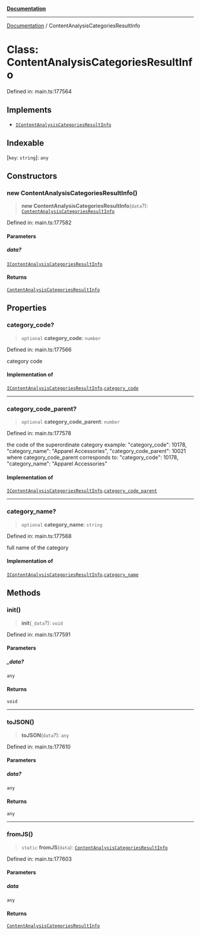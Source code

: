 [**Documentation**](../README.md)

***

[Documentation](../README.md) / ContentAnalysisCategoriesResultInfo

# Class: ContentAnalysisCategoriesResultInfo

Defined in: main.ts:177564

## Implements

- [`IContentAnalysisCategoriesResultInfo`](../interfaces/IContentAnalysisCategoriesResultInfo.md)

## Indexable

\[`key`: `string`\]: `any`

## Constructors

### new ContentAnalysisCategoriesResultInfo()

> **new ContentAnalysisCategoriesResultInfo**(`data`?): [`ContentAnalysisCategoriesResultInfo`](ContentAnalysisCategoriesResultInfo.md)

Defined in: main.ts:177582

#### Parameters

##### data?

[`IContentAnalysisCategoriesResultInfo`](../interfaces/IContentAnalysisCategoriesResultInfo.md)

#### Returns

[`ContentAnalysisCategoriesResultInfo`](ContentAnalysisCategoriesResultInfo.md)

## Properties

### category\_code?

> `optional` **category\_code**: `number`

Defined in: main.ts:177566

category code

#### Implementation of

[`IContentAnalysisCategoriesResultInfo`](../interfaces/IContentAnalysisCategoriesResultInfo.md).[`category_code`](../interfaces/IContentAnalysisCategoriesResultInfo.md#category_code)

***

### category\_code\_parent?

> `optional` **category\_code\_parent**: `number`

Defined in: main.ts:177578

the code of the superordinate category
example:
"category_code": 10178,
"category_name": "Apparel Accessories",
"category_code_parent": 10021
where category_code_parent
corresponds to:
"category_code": 10178,
"category_name": "Apparel Accessories"

#### Implementation of

[`IContentAnalysisCategoriesResultInfo`](../interfaces/IContentAnalysisCategoriesResultInfo.md).[`category_code_parent`](../interfaces/IContentAnalysisCategoriesResultInfo.md#category_code_parent)

***

### category\_name?

> `optional` **category\_name**: `string`

Defined in: main.ts:177568

full name of the category

#### Implementation of

[`IContentAnalysisCategoriesResultInfo`](../interfaces/IContentAnalysisCategoriesResultInfo.md).[`category_name`](../interfaces/IContentAnalysisCategoriesResultInfo.md#category_name)

## Methods

### init()

> **init**(`_data`?): `void`

Defined in: main.ts:177591

#### Parameters

##### \_data?

`any`

#### Returns

`void`

***

### toJSON()

> **toJSON**(`data`?): `any`

Defined in: main.ts:177610

#### Parameters

##### data?

`any`

#### Returns

`any`

***

### fromJS()

> `static` **fromJS**(`data`): [`ContentAnalysisCategoriesResultInfo`](ContentAnalysisCategoriesResultInfo.md)

Defined in: main.ts:177603

#### Parameters

##### data

`any`

#### Returns

[`ContentAnalysisCategoriesResultInfo`](ContentAnalysisCategoriesResultInfo.md)
